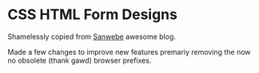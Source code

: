 # CSS HTML Form Designs
Shamelessly copied from [Sanwebe](https://www.sanwebe.com/2014/08/css-html-forms-designs) awesome blog. 

Made a few changes to improve new features premariy removing the now no obsolete (thank gawd) browser prefixes.
